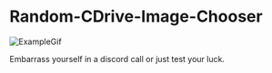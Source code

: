 # Random-CDrive-Image-Chooser
![ExampleGif](https://user-images.githubusercontent.com/84740743/213333735-a4126e9f-f8bb-478d-ab0b-ce625fddda8c.gif)

Embarrass yourself in a discord call or just test your luck.  
